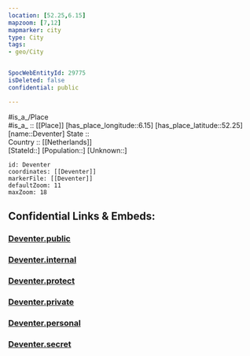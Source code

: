 ```yaml
---
location: [52.25,6.15] 
mapzoom: [7,12] 
mapmarker: city 
type: City
tags:
- geo/City


SpocWebEntityId: 29775
isDeleted: false
confidential: public

---
```

#is_a_/Place  
#is_a_ :: [[Place]] 
[has_place_longitude::6.15] 
[has_place_latitude::52.25] 
[name::Deventer] 
State ::  
Country :: [[Netherlands]]  
[StateId::] 
[Population::] 
[Unknown::] 


```leaflet
id: Deventer
coordinates: [[Deventer]] 
markerFile: [[Deventer]] 
defaultZoom: 11 
maxZoom: 18
```


## Confidential Links & Embeds: 

### [Deventer.public](/_public/\Earth\Continent\Europe\Europe~West\Netherlands\Provinces~Netherlands\Overijssel\CityDeventer.public.md) 

### [Deventer.internal](/_internal/\Earth\Continent\Europe\Europe~West\Netherlands\Provinces~Netherlands\Overijssel\CityDeventer.internal.md) 

### [Deventer.protect](/_protect/\Earth\Continent\Europe\Europe~West\Netherlands\Provinces~Netherlands\Overijssel\CityDeventer.protect.md) 

### [Deventer.private](/_private/\Earth\Continent\Europe\Europe~West\Netherlands\Provinces~Netherlands\Overijssel\CityDeventer.private.md) 

### [Deventer.personal](/_personal/\Earth\Continent\Europe\Europe~West\Netherlands\Provinces~Netherlands\Overijssel\CityDeventer.personal.md) 

### [Deventer.secret](/_secret/\Earth\Continent\Europe\Europe~West\Netherlands\Provinces~Netherlands\Overijssel\CityDeventer.secret.md)


